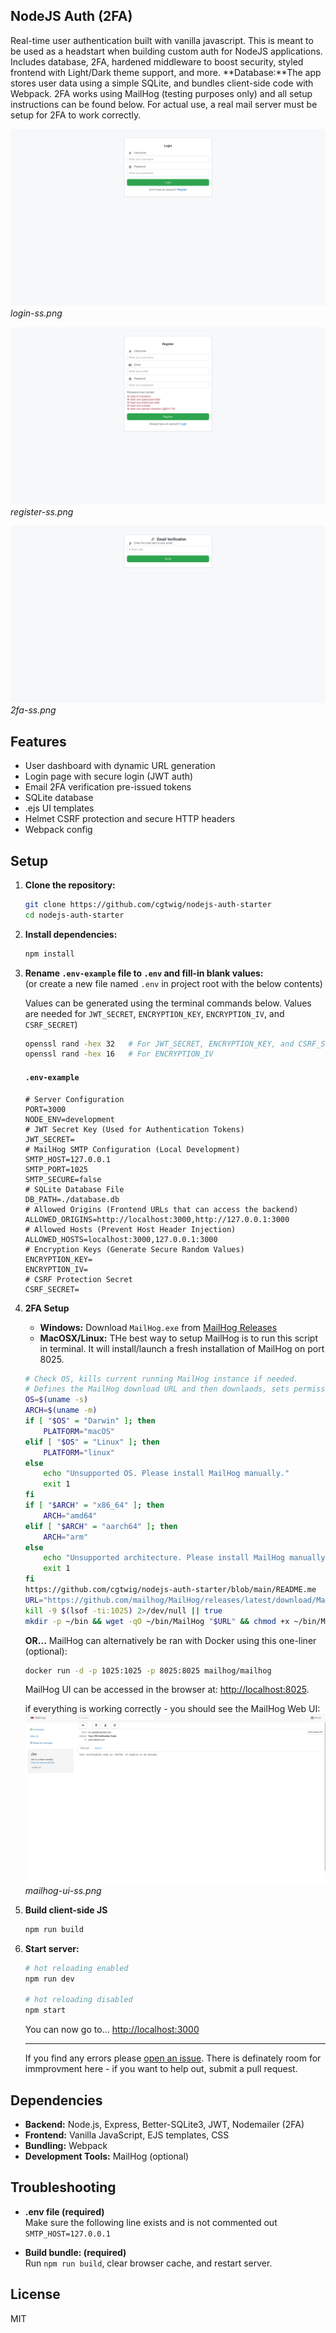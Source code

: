 ## NodeJS Auth (2FA)
Real-time user authentication built with vanilla javascript. This is meant to be used as a headstart when building custom auth for NodeJS applications. Includes database, 2FA, hardened middleware to boost security, styled frontend with Light/Dark theme support, and more. **Database:**The app stores user data using a simple SQLite, and bundles client-side code with Webpack. 2FA works using MailHog (testing purposes only) and all setup instructions can be found below. For actual use, a real mail server  must be setup for 2FA to work correctly.

![login-ss.png](images/login-ss.png)  
*login-ss.png*

![register-ss.png](images/register-ss.png)  
*register-ss.png*

![2fa-ss.png](images/2fa-ss.png)  
*2fa-ss.png*

## Features

- User dashboard with dynamic URL generation
- Login page with secure login (JWT auth)
- Email 2FA verification pre-issued tokens
- SQLite database
- .ejs UI templates
- Helmet CSRF protection and secure HTTP headers
- Webpack config

## Setup

1. **Clone the repository:**
   ```bash
   git clone https://github.com/cgtwig/nodejs-auth-starter
   cd nodejs-auth-starter
   ```

2. **Install dependencies:**
   ```bash
   npm install
   ```

3. **Rename `.env-example` file to `.env` and fill-in blank values:**  
   (or create a new file named `.env` in project root with the below contents)
   
   Values can be generated using the terminal commands below. Values are needed for `JWT_SECRET`, `ENCRYPTION_KEY`, `ENCRYPTION_IV`, and `CSRF_SECRET`)
   ```bash
   openssl rand -hex 32   # For JWT_SECRET, ENCRYPTION_KEY, and CSRF_SECRET (generate different one for each)
   openssl rand -hex 16   # For ENCRYPTION_IV
   ```

   #### `.env-example`
   ```env
   # Server Configuration
   PORT=3000
   NODE_ENV=development
   # JWT Secret Key (Used for Authentication Tokens)
   JWT_SECRET=
   # MailHog SMTP Configuration (Local Development)
   SMTP_HOST=127.0.0.1
   SMTP_PORT=1025
   SMTP_SECURE=false
   # SQLite Database File
   DB_PATH=./database.db
   # Allowed Origins (Frontend URLs that can access the backend)
   ALLOWED_ORIGINS=http://localhost:3000,http://127.0.0.1:3000
   # Allowed Hosts (Prevent Host Header Injection)
   ALLOWED_HOSTS=localhost:3000,127.0.0.1:3000
   # Encryption Keys (Generate Secure Random Values)
   ENCRYPTION_KEY=
   ENCRYPTION_IV=
   # CSRF Protection Secret
   CSRF_SECRET=
   ```
   
6. **2FA Setup**  
   - **Windows:**
     Download `MailHog.exe` from [MailHog Releases](https://github.com/mailhog/MailHog/releases)
   - **MacOSX/Linux:** THe best way to setup MailHog is to run this script in terminal. It will install/launch a fresh installation of MailHog on port 8025.
    
   ```bash
   # Check OS, kills current running MailHog instance if needed.
   # Defines the MailHog download URL and then downlaods, sets permissions and launches web ui.
   OS=$(uname -s)
   ARCH=$(uname -m)
   if [ "$OS" = "Darwin" ]; then
       PLATFORM="macOS"
   elif [ "$OS" = "Linux" ]; then
       PLATFORM="linux"
   else
       echo "Unsupported OS. Please install MailHog manually."
       exit 1
   fi
   if [ "$ARCH" = "x86_64" ]; then
       ARCH="amd64"
   elif [ "$ARCH" = "aarch64" ]; then
       ARCH="arm"
   else
       echo "Unsupported architecture. Please install MailHog manually."
       exit 1
   fi
   https://github.com/cgtwig/nodejs-auth-starter/blob/main/README.me
   URL="https://github.com/mailhog/MailHog/releases/latest/download/MailHog_${PLATFORM}_${ARCH}"
   kill -9 $(lsof -ti:1025) 2>/dev/null || true
   mkdir -p ~/bin && wget -qO ~/bin/MailHog "$URL" && chmod +x ~/bin/MailHog && ~/bin/MailHog
   ```
   
   **OR...** MailHog can alternatively be ran with Docker using this one-liner (optional):
   ```bash
   docker run -d -p 1025:1025 -p 8025:8025 mailhog/mailhog
   ```
   MailHog UI can be accessed in the browser at:
     [http://localhost:8025](http://localhost:8025).

   if everything is working correctly - you should see the MailHog Web UI:
   ![mailhog-ui-ss.png](images/mailhog-ui-ss.png)  
   *mailhog-ui-ss.png*

7. **Build client-side JS**
   ```bash
   npm run build
   ```
   
8. **Start server:**
   ```bash
   # hot reloading enabled
   npm run dev

   # hot reloading disabled
   npm start
   ```
   
   You can now go to... [http://localhost:3000](http://localhost:3000)
   
   ---
   
   If you find any errors please [open an issue](https://github.com/cgtwig/nodejs-auth-starter/issues). There is definately room for immprovment here - if you want to help out, submit a pull request.
   
## Dependencies

- **Backend:** Node.js, Express, Better-SQLite3, JWT, Nodemailer (2FA)
- **Frontend:** Vanilla JavaScript, EJS templates, CSS
- **Bundling:** Webpack
- **Development Tools:** MailHog (optional)

## Troubleshooting

- **.env file (required)**  
  Make sure the following line exists and is not commented out `SMTP_HOST=127.0.0.1`

- **Build bundle: (required)**  
  Run `npm run build`, clear browser cache, and restart server.

## License
MIT

